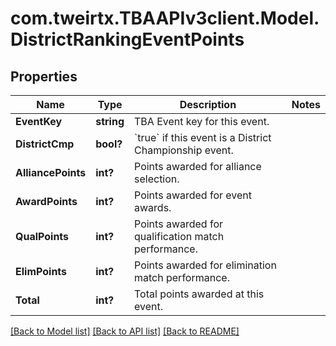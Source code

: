 # com.tweirtx.TBAAPIv3client.Model.DistrictRankingEventPoints
## Properties

Name | Type | Description | Notes
------------ | ------------- | ------------- | -------------
**EventKey** | **string** | TBA Event key for this event. | 
**DistrictCmp** | **bool?** | &#x60;true&#x60; if this event is a District Championship event. | 
**AlliancePoints** | **int?** | Points awarded for alliance selection. | 
**AwardPoints** | **int?** | Points awarded for event awards. | 
**QualPoints** | **int?** | Points awarded for qualification match performance. | 
**ElimPoints** | **int?** | Points awarded for elimination match performance. | 
**Total** | **int?** | Total points awarded at this event. | 

[[Back to Model list]](../README.md#documentation-for-models) [[Back to API list]](../README.md#documentation-for-api-endpoints) [[Back to README]](../README.md)

